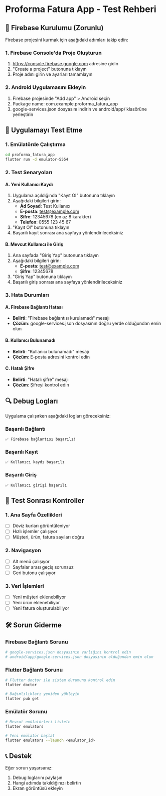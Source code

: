 # Proforma Fatura App - Test Rehberi

## 🔧 Firebase Kurulumu (Zorunlu)

Firebase projesini kurmak için aşağıdaki adımları takip edin:

### 1. Firebase Console'da Proje Oluşturun
1. https://console.firebase.google.com adresine gidin
2. "Create a project" butonuna tıklayın
3. Proje adını girin ve ayarları tamamlayın

### 2. Android Uygulamasını Ekleyin
1. Firebase projesinde "Add app" > Android seçin
2. Package name: com.example.proforma_fatura_app
3. google-services.json dosyasını indirin ve android/app/ klasörüne yerleştirin

## 📱 Uygulamayı Test Etme

### 1. Emülatörde Çalıştırma
```bash
cd proforma_fatura_app
flutter run -d emulator-5554
```

### 2. Test Senaryoları

#### A. Yeni Kullanıcı Kaydı
1. Uygulama açıldığında "Kayıt Ol" butonuna tıklayın
2. Aşağıdaki bilgileri girin:
   - **Ad Soyad**: Test Kullanıcı
   - **E-posta**: test@example.com
   - **Şifre**: 12345678 (en az 8 karakter)
   - **Telefon**: 0555 123 45 67
3. "Kayıt Ol" butonuna tıklayın
4. Başarılı kayıt sonrası ana sayfaya yönlendirileceksiniz

#### B. Mevcut Kullanıcı ile Giriş
1. Ana sayfada "Giriş Yap" butonuna tıklayın
2. Aşağıdaki bilgileri girin:
   - **E-posta**: test@example.com
   - **Şifre**: 12345678
3. "Giriş Yap" butonuna tıklayın
4. Başarılı giriş sonrası ana sayfaya yönlendirileceksiniz

### 3. Hata Durumları

#### A. Firebase Bağlantı Hatası
- **Belirti**: "Firebase bağlantısı kurulamadı" mesajı
- **Çözüm**: google-services.json dosyasının doğru yerde olduğundan emin olun

#### B. Kullanıcı Bulunamadı
- **Belirti**: "Kullanıcı bulunamadı" mesajı
- **Çözüm**: E-posta adresini kontrol edin

#### C. Hatalı Şifre
- **Belirti**: "Hatalı şifre" mesajı
- **Çözüm**: Şifreyi kontrol edin

## 🔍 Debug Logları

Uygulama çalışırken aşağıdaki logları göreceksiniz:

### Başarılı Bağlantı
```
✅ Firebase bağlantısı başarılı!
```

### Başarılı Kayıt
```
✅ Kullanıcı kaydı başarılı
```

### Başarılı Giriş
```
✅ Kullanıcı girişi başarılı
```

## 🚀 Test Sonrası Kontroller

### 1. Ana Sayfa Özellikleri
- [ ] Döviz kurları görüntüleniyor
- [ ] Hızlı işlemler çalışıyor
- [ ] Müşteri, ürün, fatura sayıları doğru

### 2. Navigasyon
- [ ] Alt menü çalışıyor
- [ ] Sayfalar arası geçiş sorunsuz
- [ ] Geri butonu çalışıyor

### 3. Veri İşlemleri
- [ ] Yeni müşteri eklenebiliyor
- [ ] Yeni ürün eklenebiliyor
- [ ] Yeni fatura oluşturulabiliyor

## 🛠️ Sorun Giderme

### Firebase Bağlantı Sorunu
```bash
# google-services.json dosyasının varlığını kontrol edin
# android/app/google-services.json dosyasının olduğundan emin olun
```

### Flutter Bağlantı Sorunu
```bash
# Flutter doctor ile sistem durumunu kontrol edin
flutter doctor

# Bağımlılıkları yeniden yükleyin
flutter pub get
```

### Emülatör Sorunu
```bash
# Mevcut emülatörleri listele
flutter emulators

# Yeni emülatör başlat
flutter emulators --launch <emulator_id>
```

## 📞 Destek

Eğer sorun yaşarsanız:
1. Debug loglarını paylaşın
2. Hangi adımda takıldığınızı belirtin
3. Ekran görüntüsü ekleyin 